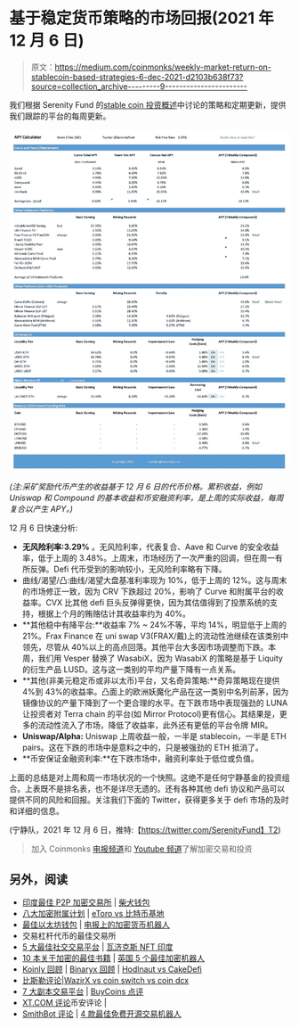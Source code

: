 # 基于稳定货币策略的市场回报(2021 年 12 月 6 日)

> 原文：<https://medium.com/coinmonks/weekly-market-return-on-stablecoin-based-strategies-6-dec-2021-d2103b638f73?source=collection_archive---------9----------------------->

我们根据 Serenity Fund 的[stable coin 投资概述](https://serenityfund.medium.com/strategy-paper-overview-of-stablecoin-investments-c6af07fa06a1)中讨论的策略和定期更新，提供我们跟踪的平台的每周更新。

![](img/64e6a648f4df27ecfb31adbcc5243796.png)

*(注:采矿奖励代币产生的收益基于 12 月 6 日的代币价格。累积收益，例如 Uniswap 和 Compound 的基本收益和币安融资利率，是上周的实际收益，每周复合以产生 APY。)*

12 月 6 日快速分析:

*   **无风险利率:3.29%** 。无风险利率，代表复合、Aave 和 Curve 的安全收益率，低于上周的 3.48%。上周末，市场经历了一次严重的回调，但在周一有所反弹。Defi 代币受到的影响较小，无风险利率略有下降。
*   曲线/渴望/凸:曲线/渴望大盘基准利率现为 10%，低于上周的 12%。这与周末的市场修正一致，因为 CRV 下跌超过 20%，影响了 Curve 和附属平台的收益率。CVX 比其他 defi 巨头反弹得更快，因为其估值得到了投票系统的支持，根据上个月的贿赂估计其收益率约为 40%。
*   **其他稳中有降平台:**收益率 7% ~ 24%不等，平均 14%，明显低于上周的 21%。Frax Finance 在 uni swap V3(FRAX/戴)上的流动性池继续在该类别中领先，尽管从 40%以上的高点回落。其他平台大多因市场调整而下跌。本周，我们用 Vesper 替换了 WasabiX，因为 WasabiX 的策略是基于 Liquity 的衍生产品 LUSD。这与这一类别的平均产量下降有一点关系。
*   **其他(非美元稳定币或非以太币)平台，又名奇异策略:**奇异策略现在提供 4%到 43%的收益率。凸面上的欧洲妖魔化产品在这一类别中名列前茅，因为镜像协议的产量下降到了一个更合理的水平。在下跌市场中表现强劲的 LUNA 让投资者对 Terra chain 的平台(如 Mirror Protocol)更有信心。其结果是，更多的流动性流入了市场，降低了收益率，此外还有更低的平台令牌 MIR。
*   **Uniswap/Alpha:** Uniswap 上周收益一般，一半是 stablecoin，一半是 ETH pairs。这在下跌的市场中是意料之中的，只是被强劲的 ETH 抵消了。
*   **币安保证金融资利率:**在下跌市场中，融资利率处于低位或负值。

上面的总结是对上周和周一市场状况的一个快照。这绝不是任何宁静基金的投资组合。上表既不是排名表，也不是详尽无遗的。还有各种其他 defi 协议和产品可以提供不同的风险和回报。关注我们下面的 Twitter，获得更多关于 defi 市场的及时和详细的信息。

(宁静队，2021 年 12 月 6 日，推特:【https://twitter.com/SerenityFund】T2)

> 加入 Coinmonks [电报频道](https://t.me/coincodecap)和 [Youtube 频道](https://www.youtube.com/c/coinmonks/videos)了解加密交易和投资

## 另外，阅读

*   [印度最佳 P2P 加密交易所](https://blog.coincodecap.com/p2p-crypto-exchanges-in-india) | [柴犬钱包](https://blog.coincodecap.com/baby-shiba-inu-wallets)
*   [八大加密附属计划](https://blog.coincodecap.com/crypto-affiliate-programs) | [eToro vs 比特币基地](https://blog.coincodecap.com/etoro-vs-coinbase)
*   [最佳以太坊钱包](https://blog.coincodecap.com/best-ethereum-wallets) | [电报上的加密货币机器人](https://blog.coincodecap.com/telegram-crypto-bots)
*   交易杠杆代币的最佳交易所
*   [5 大最佳社交交易平台](https://blog.coincodecap.com/best-social-trading-platforms) | [瓦济克斯 NFT 印度](https://blog.coincodecap.com/wazirx-nft-india)
*   [10 本关于加密的最佳书籍](https://blog.coincodecap.com/best-crypto-books) | [英国 5 个最佳加密机器人](https://blog.coincodecap.com/uk-trading-bots)
*   [Koinly 回顾](https://blog.coincodecap.com/koinly-review) | [Binaryx 回顾](https://blog.coincodecap.com/binaryx-review) | [Hodlnaut vs CakeDefi](https://blog.coincodecap.com/hodlnaut-vs-cakedefi-vs-celsius)
*   [比斯勒评论](https://blog.coincodecap.com/bitsler-review)|[WazirX vs coin switch vs coin dcx](https://blog.coincodecap.com/wazirx-vs-coinswitch-vs-coindcx)
*   [7 大副本交易平台](https://blog.coincodecap.com/copy-trading-platforms) | [BuyCoins 点评](https://blog.coincodecap.com/buycoins-review)
*   [XT.COM 评论](https://blog.coincodecap.com/profittradingapp-for-binance)币安评论 |
*   [SmithBot 评论](https://blog.coincodecap.com/smithbot-review) | [4 款最佳免费开源交易机器人](https://blog.coincodecap.com/free-open-source-trading-bots)